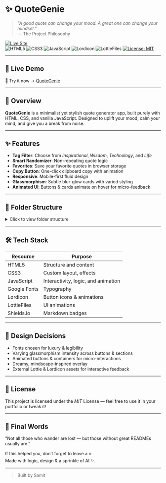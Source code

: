 # ✨ QuoteGenie

> *"A good quote can change your mood. A great one can change your mindset."*  
> — The Project Philosophy

[![Live Site](https://img.shields.io/website?down_message=offline&label=Live%20Demo&up_message=online&url=https%3A%2F%2Fyour-live-link.com)](https://quote-genie.vercel.app/)  
![HTML5](https://img.shields.io/badge/HTML-E34F26?style=for-the-badge&logo=html5&logoColor=white)
![CSS3](https://img.shields.io/badge/CSS-1572B6?style=for-the-badge&logo=css3&logoColor=white)
![JavaScript](https://img.shields.io/badge/JavaScript-F7DF1E?style=for-the-badge&logo=javascript&logoColor=black)
![Lordicon](https://img.shields.io/badge/Lordicon-Lottie%20Icons-orange?style=for-the-badge)
![LottieFiles](https://img.shields.io/badge/LottieFiles-Animations-blue?style=for-the-badge)
[![License: MIT](https://img.shields.io/badge/License-MIT-blue.svg?style=for-the-badge)](LICENSE)

---

## 🚀 Live Demo

🎯 Try it now → [QuoteGenie](https://quote-genie.vercel.app/)

---

## 📌 Overview

**QuoteGenie** is a minimalist yet stylish quote generator app, built purely with HTML, CSS, and vanilla JavaScript. Designed to uplift your mood, calm your mind, and give you a break from noise.

---

## ✨ Features

- **Tag Filter**: Choose from <em>Inspirational</em>, <em>Wisdom</em>, <em>Technology</em>, and <em>Life</em>
- **Smart Randomizer**: Non-repeating quote logic
- **Favorites**: Save your favorite quotes in browser storage
- **Copy Button**: One-click clipboard copy with animation
- **Responsive**: Mobile-first fluid design
- **Glassmorphism**: Subtle blur-glow cards with varied styling
- **Animated UI**: Buttons & cards animate on hover for micro-feedback
---

## 📂 Folder Structure

<details>
<summary>Click to view folder structure</summary>

```
┣ 📜bg2.jpg
┣ 📜index.html
┣ 📜README.md
┣ 📜script.js
┣ 📜style.css
```
</details>

---

## 🛠 Tech Stack

| Resource            | Purpose                        |
|---------------------|--------------------------------|
| HTML5               | Structure and content          |
| CSS3                | Custom layout, effects         |
| JavaScript          | Interactivity, logic, and animation|
| Google Fonts        | Typography                     |
| Lordicon            | Button icons & animations      | 
| LottieFiles         | UI animations                  |
| Shields.io          | Markdown badges                |

---

## 🎨 Design Decisions

- Fonts chosen for luxury & legibility
- Varying glassmorphism intensity across buttons & sections
- Animated buttons & containers for micro-interactions
- Dreamy, mindscape-inspired overlay
- External Lottie & Lordicon assets for interactive feedback

---

## 📄 License
This project is licensed under the *MIT* License — feel free to use it in your portfolio or tweak it!

---

## 💭 Final Words

"Not all those who wander are lost — but those without great READMEs usually are."

If this helped you, don’t forget to leave a ⭐  
Made with logic, design & a sprinkle of AI ✨.

---

> Built by Samit
